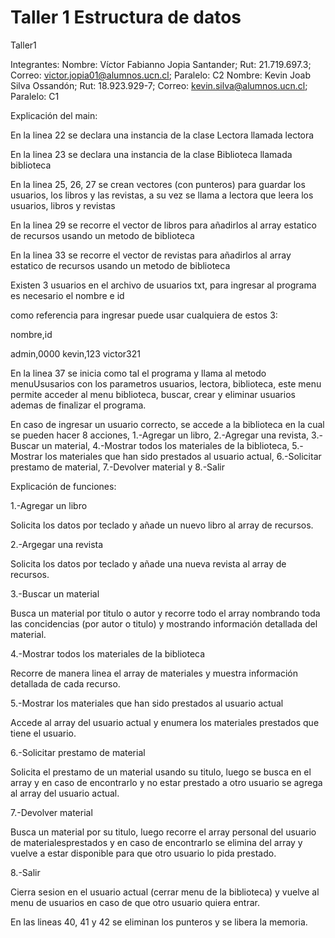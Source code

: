 # Taller 1 Estructura de datos
  Taller1

Integrantes: 
Nombre: Víctor Fabianno Jopia Santander; Rut: 21.719.697.3; Correo: victor.jopia01@alumnos.ucn.cl; Paralelo: C2
Nombre: Kevin Joab Silva Ossandón; Rut: 18.923.929-7; Correo: kevin.silva@alumnos.ucn.cl; Paralelo: C1

Explicación del main:

En la linea 22 se declara una instancia de la clase Lectora llamada lectora

En la linea 23 se declara una instancia de la clase Biblioteca llamada biblioteca

En la linea 25, 26, 27 se crean vectores (con punteros) para guardar los usuarios, los libros y las revistas, a su vez se llama a lectora que leera los usuarios, libros y revistas

En la linea 29 se recorre el vector de libros para añadirlos al array estatico de recursos usando un metodo de biblioteca

En la linea 33 se recorre el vector de revistas para añadirlos al array estatico de recursos usando un metodo de biblioteca

Existen 3 usuarios en el archivo de usuarios txt, para ingresar al programa es necesario el nombre e id

como referencia para ingresar puede usar cualquiera de estos 3:

nombre,id

admin,0000
kevin,123
victor321

En la linea 37 se inicia como tal el programa y llama al metodo menuUsusarios con los parametros usuarios, lectora, biblioteca, este menu permite acceder al menu biblioteca, buscar, crear y eliminar usuarios ademas de finalizar el programa. 

En caso de ingresar un usuario correcto, se accede a la biblioteca en la cual se pueden hacer 8 acciones, 1.-Agregar un libro, 2.-Agregar una revista, 3.-Buscar un material, 4.-Mostrar todos los materiales de la biblioteca, 5.-Mostrar los materiales que han sido prestados al usuario actual, 6.-Solicitar prestamo de material, 7.-Devolver material y 8.-Salir

Explicación de funciones:

1.-Agregar un libro

Solicita los datos por teclado y añade un nuevo libro al array de recursos.

2.-Argegar una revista

Solicita los datos por teclado y añade una nueva revista al array de recursos.

3.-Buscar un material

Busca un material por titulo o autor y recorre todo el array nombrando toda las concidencias (por autor o titulo) y mostrando información detallada del material.

4.-Mostrar todos los materiales de la biblioteca

Recorre de manera linea el array de materiales y muestra información detallada de cada recurso. 

5.-Mostrar los materiales que han sido prestados al usuario actual 

Accede al array del usuario actual y enumera los materiales prestados que tiene el usuario.

6.-Solicitar prestamo de material

Solicita el prestamo de un material usando su titulo, luego se busca en el array y en caso de encontrarlo y no estar prestado a otro usuario se agrega al array del usuario actual.

7.-Devolver material

Busca un material por su titulo, luego recorre el array personal del usuario de materialesprestados y en caso de encontrarlo se elimina del array y vuelve a estar disponible para que otro usuario lo pida prestado.

8.-Salir

Cierra sesion en el usuario actual (cerrar menu de la biblioteca) y vuelve al menu de usuarios en caso de que otro usuario quiera entrar.

En las lineas 40, 41 y 42 se eliminan los punteros y se libera la memoria.